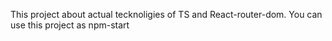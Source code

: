 This project about actual tecknoligies of TS and React-router-dom. You can use this project as npm-start
